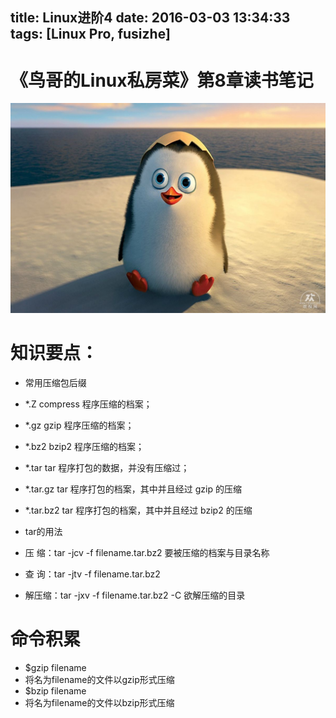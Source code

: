 title: Linux进阶4
date: 2016-03-03 13:34:33
tags: [Linux Pro, fusizhe]
---
# 《鸟哥的Linux私房菜》第8章读书笔记
![ ](/img/fusizhe/Linux/4th/image1.jpg)
# 知识要点：
 - 常用压缩包后缀
  - *.Z compress 程序压缩的档案；
  - *.gz gzip 程序压缩的档案；
  - *.bz2 bzip2 程序压缩的档案；
  - *.tar tar 程序打包的数据，并没有压缩过；
  - *.tar.gz tar 程序打包的档案，其中并且经过 gzip 的压缩
  - *.tar.bz2 tar 程序打包的档案，其中并且经过 bzip2 的压缩

 - tar的用法
  - 压 缩：tar -jcv -f filename.tar.bz2 要被压缩的档案与目录名称
  - 查 询：tar -jtv -f filename.tar.bz2
  - 解压缩：tar -jxv -f filename.tar.bz2 -C 欲解压缩的目录


# 命令积累
 - $gzip filename
  - 将名为filename的文件以gzip形式压缩
 - $bzip filename
  - 将名为filename的文件以bzip形式压缩
